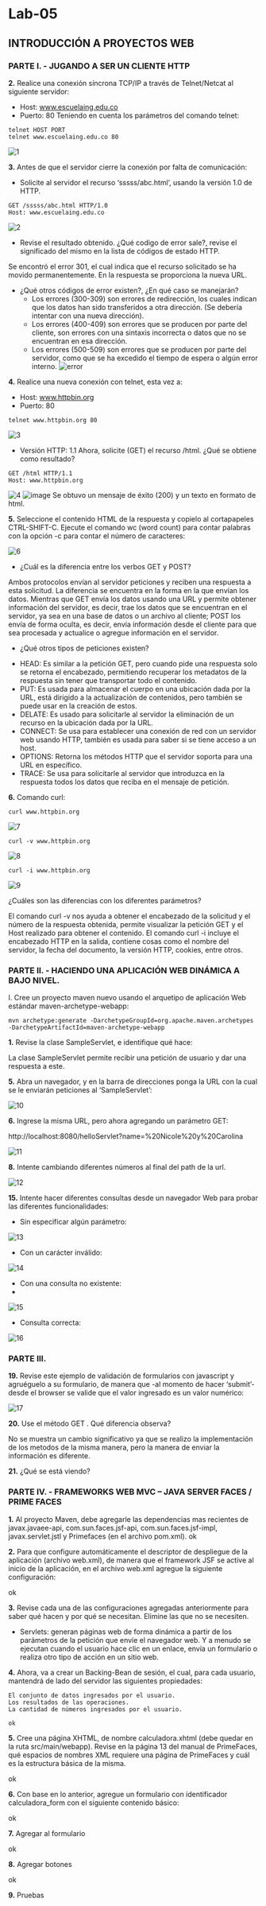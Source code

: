 # Lab-05

## INTRODUCCIÓN A PROYECTOS WEB

### PARTE I. - JUGANDO A SER UN CLIENTE HTTP

**2.** Realice una conexión síncrona TCP/IP a través de Telnet/Netcat al siguiente servidor:
* Host: www.escuelaing.edu.co
* Puerto: 80
Teniendo en cuenta los parámetros del comando telnet:
``` 
telnet HOST PORT
telnet www.escuelaing.edu.co 80
```
![1](https://user-images.githubusercontent.com/79550161/156277528-e46dca35-f64c-481f-b2b9-5b1f13327915.JPG)


**3.** Antes de que el servidor cierre la conexión por falta de comunicación:
* Solicite al servidor el recurso ‘sssss/abc.html’, usando la versión 1.0 de HTTP.
```
GET /sssss/abc.html HTTP/1.0
Host: www.escuelaing.edu.co
```
![2](https://user-images.githubusercontent.com/79550161/156670642-d04d1afc-d29d-4a6f-bfdf-2f54b493e0e3.JPG)

* Revise el resultado obtenido. ¿Qué codigo de error sale?, revise el significado del mismo en la lista de códigos de estado HTTP.

Se encontró el error 301, el cual indica que el recurso solicitado se ha movido permanentemente. En la respuesta se proporciona la nueva URL.

* ¿Qué otros códigos de error existen?, ¿En qué caso se manejarán?
  - Los errores (300-309) son errores de redirección, los cuales indican que los datos han sido transferidos a otra dirección. (Se debería intentar con una nueva dirección).
  - Los errores (400-409) son errores que se producen por parte del cliente, son errores con una sintaxis incorrecta o datos que no se encuentran en esa dirección.
  - Los errores (500-509) son errores que se producen por parte del servidor, como que se ha excedido el tiempo de espera o algún error interno.
![error](https://user-images.githubusercontent.com/79550161/156484351-ab5d397f-d2ab-4a03-94c2-dd0b0a59bd87.png)


**4.** Realice una nueva conexión con telnet, esta vez a:
* Host: www.httpbin.org
* Puerto: 80
```
telnet www.httpbin.org 80
```
![3](https://user-images.githubusercontent.com/79550161/156677313-62d14d10-d776-4530-98b2-2621853ce736.JPG)

* Versión HTTP: 1.1
Ahora, solicite (GET) el recurso /html. ¿Qué se obtiene como resultado?
```
GET /html HTTP/1.1
Host: www.httpbin.org
```
![4](https://user-images.githubusercontent.com/79550161/156677340-60d99423-7d16-4f74-ae2a-b4691f338a2e.JPG)
![image](https://user-images.githubusercontent.com/79550161/156684513-1dc212b2-5f10-43e3-b0d0-74330efb5556.png)
Se obtuvo un mensaje de éxito (200) y un texto en formato de html.

**5.** Seleccione el contenido HTML de la respuesta y copielo al cortapapeles CTRL-SHIFT-C. 
Ejecute el comando wc (word count) para contar palabras con la opción -c para contar el número de caracteres:

![6](https://user-images.githubusercontent.com/79550161/156864979-f62b6423-c8af-4663-99b2-74f2cb9353d3.JPG)

- ¿Cuál es la diferencia entre los verbos GET y POST? 

Ambos protocolos envían al servidor peticiones y reciben una respuesta a esta solicitud.
La diferencia se encuentra en la forma en la que envían los datos. Mientras que GET envía los datos usando una URL y permite obtener información del servidor, es decir, trae los datos que se encuentran en el servidor, ya sea en una base de datos o un archivo al cliente; POST los envía de forma oculta, es decir, envía información desde el cliente para que sea procesada y actualice o agregue información en el servidor.

- ¿Qué otros tipos de peticiones existen?

* HEAD: Es similar a la petición GET, pero cuando pide una respuesta solo se retorna el encabezado, permitiendo recuperar los metadatos de la respuesta sin tener que transportar todo el contenido. 
 * PUT: Es usada para almacenar el cuerpo en una ubicación dada por la URL, está dirigido a la actualización de contenidos, pero también se puede usar en la creación de estos.
 * DELATE: Es usado para solicitarle al servidor la eliminación de un recurso en la ubicación dada por la URL.
 * CONNECT: Se usa para establecer una conexión de red con un servidor web usando HTTP, también es usada para saber si se tiene acceso a un host.
 * OPTIONS: Retorna los métodos HTTP que el servidor soporta para una URL en específico.
 * TRACE: Se usa para solicitarle al servidor que introduzca en la respuesta todos los datos que reciba en el mensaje de petición.

**6.** Comando curl:
```
curl www.httpbin.org
```
![7](https://user-images.githubusercontent.com/79550161/156866050-9b6dadf1-9c2f-438e-94ec-1c8d01593932.JPG)
```
curl -v www.httpbin.org
```
![8](https://user-images.githubusercontent.com/79550161/156866146-9c506c23-f66d-4a96-b450-8af9e6bb79c2.JPG)
```
curl -i www.httpbin.org
```
![9](https://user-images.githubusercontent.com/79550161/156866147-7d9be337-2daa-4af2-9020-a9cf3e5cd52c.JPG)

¿Cuáles son las diferencias con los diferentes parámetros?

El comando curl -v nos ayuda a obtener el encabezado de la solicitud y el número de la respuesta obtenida, permite visualizar la petición GET y el Host realizado para obtener el contenido. El comando curl -i incluye el encabezado HTTP en la salida, contiene cosas como el nombre del servidor, la fecha del documento, la versión HTTP, cookies, entre otros.

### PARTE II. - HACIENDO UNA APLICACIÓN WEB DINÁMICA A BAJO NIVEL.

I. Cree un proyecto maven nuevo usando el arquetipo de aplicación Web estándar maven-archetype-webapp:
```
mvn archetype:generate -DarchetypeGroupId=org.apache.maven.archetypes -DarchetypeArtifactId=maven-archetype-webapp
```
**1.** Revise la clase SampleServlet, e identifique qué hace:

La clase SampleServlet permite recibir una petición de usuario y dar una respuesta a este.

**5.** Abra un navegador, y en la barra de direcciones ponga la URL con la cual se le enviarán peticiones al ‘SampleServlet’:

![10](https://user-images.githubusercontent.com/79550161/156869835-a572a66b-4d3f-4640-bc12-49c8ebe900d0.JPG)

**6.** Ingrese la misma URL, pero ahora agregando un parámetro GET:

http://localhost:8080/helloServlet?name=%20Nicole%20y%20Carolina

![11](https://user-images.githubusercontent.com/79550161/156871813-593c7a32-d879-4b09-acc9-1c93cc512fda.JPG)

**8.** Intente cambiando diferentes números al final del path de la url.

![12](https://user-images.githubusercontent.com/79550161/156872468-12026a97-e73f-4ebc-91c3-24d8bb12f298.JPG)

**15.** Intente hacer diferentes consultas desde un navegador Web para probar las diferentes funcionalidades:
* Sin especificar algún parámetro:

![13](https://user-images.githubusercontent.com/79550161/156873798-357c1db0-ded4-4430-9f31-55db23fc5ff4.JPG)

* Con un carácter inválido:

![14](https://user-images.githubusercontent.com/79550161/156873801-fcdfd7fa-aced-4653-914d-bbfb4c6b0a61.JPG)

* Con una consulta no existente:
*
![15](https://user-images.githubusercontent.com/79550161/156873804-17a2e24f-3c90-4519-9961-b0f5cf92a78e.JPG)

* Consulta correcta:

![16](https://user-images.githubusercontent.com/79550161/156873805-5d40c756-91bd-45c6-9afe-a1c228da20e8.JPG)

### PARTE III.

**19.** Revise este ejemplo de validación de formularios con javascript y agruéguelo a su formulario, de manera que -al momento de hacer ‘submit’- desde el browser se valide que el valor ingresado es un valor numérico:

![17](https://user-images.githubusercontent.com/79550161/156874612-3b88315c-62aa-4e05-9ecf-23661f705aa5.JPG)

**20.** Use el método GET . Qué diferencia observa?

No se muestra un cambio significativo ya que se realizo la implementación de los metodos de la misma manera, pero la manera de enviar la información es diferente.

**21.** ¿Qué se está viendo?

### PARTE IV. - FRAMEWORKS WEB MVC – JAVA SERVER FACES / PRIME FACES

**1.** Al proyecto Maven, debe agregarle las dependencias mas recientes de javax.javaee-api, com.sun.faces.jsf-api, com.sun.faces.jsf-impl, javax.servlet.jstl y Primefaces (en el archivo pom.xml).
  ok

**2.** Para que configure automáticamente el descriptor de despliegue de la aplicación (archivo web.xml), de manera que el framework JSF se active al inicio de la aplicación, en el archivo web.xml agregue la siguiente configuración:

  ok
  
**3.** Revise cada una de las configuraciones agregadas anteriormente para saber qué hacen y por qué se necesitan. Elimine las que no se necesiten.

  * Servlets: generan páginas web de forma dinámica a partir de los parámetros de la petición que envíe el navegador web. Y a menudo se ejecutan cuando el usuario hace clic en     un enlace, envía un formulario o realiza otro tipo de acción en un sitio web.

**4.** Ahora, va a crear un Backing-Bean de sesión, el cual, para cada usuario, mantendrá de lado del servidor las siguientes propiedades:

    El conjunto de datos ingresados por el usuario.
    Los resultados de las operaciones.
    La cantidad de números ingresados por el usuario.
    
    ok

**5.** Cree una página XHTML, de nombre calculadora.xhtml (debe quedar en la ruta src/main/webapp). Revise en la página 13 del manual de PrimeFaces, qué espacios de nombres XML        requiere una página de PrimeFaces y cuál es la estructura básica de la misma.

  ok
  
**6.** Con base en lo anterior, agregue un formulario con identificador calculadora_form con el siguiente contenido básico:
  
  ok
  
**7.** Agregar al formulario

  ok
  
**8.** Agregar botones
   
   ok
   
**9.** Pruebas
